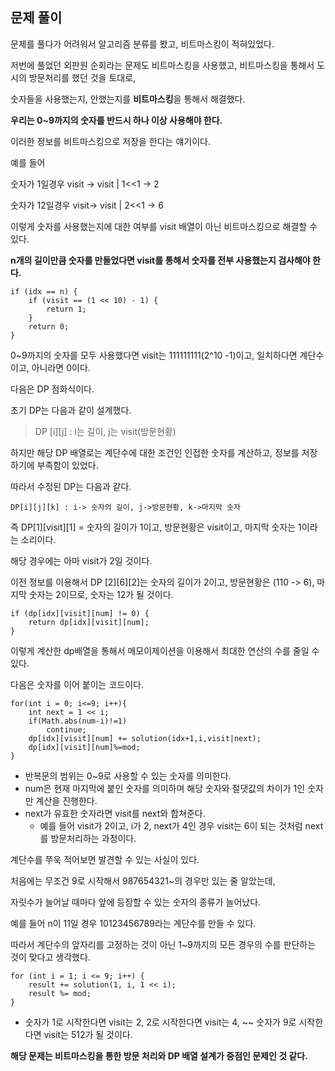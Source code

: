 ## 문제 풀이

문제를 풀다가 어려워서 알고리즘 분류를 봤고, 비트마스킹이 적혀있었다.

저번에 풀었던 외판원 순회라는 문제도 비트마스킹을 사용했고, 비트마스킹을 통해서 도시의 방문처리를 했던 것을 토대로,

숫자들을 사용했는지, 안했는지를 **비트마스킹**을 통해서 해결했다.

**우리는 0~9까지의 숫자를 반드시 하나 이상 사용해야 한다.**

이러한 정보를 비트마스킹으로 저장을 한다는 얘기이다.

예를 들어

숫자가 1일경우 visit -> visit | 1<<1 -> 2

숫자가 12일경우 visit-> visit | 2<<1 -> 6

이렇게 숫자를 사용했는지에 대한 여부를 visit 배열이 아닌 비트마스킹으로 해결할 수 있다.

**n개의 길이만큼 숫자를 만들었다면 visit를 통해서 숫자를 전부 사용했는지 검사해야 한다.**

```
if (idx == n) {
    if (visit == (1 << 10) - 1) {
        return 1;
    }
    return 0;
}
```

0~9까지의 숫자를 모두 사용했다면 visit는 111111111(2^10 -1)이고, 일치하다면 계단수이고, 아니라면 0이다.

다음은 DP 점화식이다.

초기 DP는 다음과 같이 설계했다.

> DP [i][j] : i는 길이, j는 visit(방문현황)

하지만 해당 DP 배열로는 계단수에 대한 조건인 인접한 숫자를 계산하고, 정보를 저장하기에 부족함이 있었다.

따라서 수정된 DP는 다음과 같다.

```
DP[i][j][k] : i-> 숫자의 길이, j->방문현황, k->마지막 숫자
```

즉 DP[1][visit][1] = 숫자의 길이가 1이고, 방문현황은 visit이고, 마지막 숫자는 1이라는 소리이다.

해당 경우에는 아마 visit가 2일 것이다.

이전 정보를 이용해서 DP [2][6][2]는 숫자의 길이가 2이고, 방문현황은 (110 -> 6), 마지막 숫자는 2이므로, 숫자는 12가 될 것이다.

```
if (dp[idx][visit][num] != 0) {
    return dp[idx][visit][num];
}
```

이렇게 계산한 dp배열을 통해서 메모이제이션을 이용해서 최대한 연산의 수를 줄일 수 있다.

다음은 숫자를 이어 붙이는 코드이다.

```
for(int i = 0; i<=9; i++){
    int next = 1 << i;
    if(Math.abs(num-i)!=1)
        continue;
    dp[idx][visit][num] += solution(idx+1,i,visit|next);
    dp[idx][visit][num]%=mod;
}
```

-   반복문의 범위는 0~9로 사용할 수 있는 숫자를 의미한다.
-   num은 현재 마지막에 붙인 숫자를 의미하며 해당 숫자와 절댓값의 차이가 1인 숫자만 계산을 진행한다.
-   next가 유효한 숫자라면 visit를 next와 합쳐준다.
    -   예를 들어 visit가 2이고, i가 2, next가 4인 경우 visit는 6이 되는 것처럼 next를 방문처리하는 과정이다.

계단수를 쭈욱 적어보면 발견할 수 있는 사실이 있다.

처음에는 무조건 9로 시작해서 987654321~의 경우만 있는 줄 알았는데,

자릿수가 늘어날 때마다 앞에 등장할 수 있는 숫자의 종류가 늘어났다.

예를 들어 n이 11일 경우 10123456789라는 계단수를 만들 수 있다.

따라서 계단수의 앞자리를 고정하는 것이 아닌 1~9까지의 모든 경우의 수를 판단하는 것이 맞다고 생각했다.

```
for (int i = 1; i <= 9; i++) {
    result += solution(1, i, 1 << i);
    result %= mod;
}
```

-   숫자가 1로 시작한다면 visit는 2, 2로 시작한다면 visit는 4, ~~ 숫자가 9로 시작한다면 visit는 512가 될 것이다.

**해당 문제는 비트마스킹을 통한 방문 처리와 DP 배열 설계가 중점인 문제인 것 같다.**